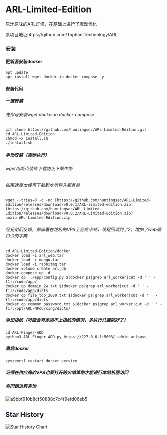 # ARL-Limited-Edition
原汁原味的ARL灯塔，在基础上进行了魔改优化

原项目地址https://github.com/TophantTechnology/ARL

### 安装

#### 更新源安装docker

```
apt update
apt install wget docker.io docker-compose -y
```

#### 安装代码
##### 一键安装

###### 先保证安装wget docker.io docker-compose

```
git clone https://github.com/huntingsec/ARL-Limited-Edition.git
cd ARL-Limited-Edition
chmod +x install.sh
./install.sh
```

##### 手动安装（逐步执行）
###### wget用断点续传下载防止下载中断

###### 如果速度太慢可下载到本地导入服务器
```
wget --tries=3 -c -nc [https://github.com/huntingsec/ARL-Limited-Edition/releases/download/v0.0.1/ARL-limited-edition.zip](https://github.com/huntingsec/ARL-Limited-Edition/releases/download/v0.0.2/ARL-Limited-Edition.zip)
unzip ARL-Limited-Edition.zip
```
###### 经兄弟们反馈，都部署在垃圾的VPS上容易卡顿，线程回调到了2，增加了web弱口令的字典
```
cd ARL-Limited-Edition/docker
docker load -i arl_web.tar
docker load -i mongo.tar
docker load -i rabbitmq.tar
docker volume create arl_db
docker-compose up -d
docker cp ../app/config.py $(docker ps|grep arl_worker|cut -d ' ' -f1):/code/app/
docker cp domain_2w.txt $(docker ps|grep arl_worker|cut -d ' ' -f1):/code/app/dicts
docker cp file_top_2000.txt $(docker ps|grep arl_worker|cut -d ' ' -f1):/code/app/dicts
docker cp common_password.txt $(docker ps|grep arl_worker|cut -d ' ' -f1):/opt/ARL-NPoC/xing/dicts/
```

##### 添加指纹（可能会有添加不上指纹的情况，多执行几遍就好了）

```
cd ARL-Finger-ADD
python3 ARL-Finger-ADD.py https://127.0.0.1:5003/ admin arlpass
```

##### 重启docker

```
systemctl restart docker.service
```

##### 记得在供应商的VPS也要打开防火墙策略才能进行本地机器访问

##### 有问题进群咨询

![a9bbf910b8cf50888c7c4f9efd06eb5](https://github.com/huntingsec/ARL-Limited-Edition/blob/main/link.jpg)

## Star History

[![Star History Chart](https://api.star-history.com/svg?repos=huntingsec/ARL-Limited-Edition&type=Date)](https://star-history.com/#huntingsec/ARL-Limited-Edition&Date)
